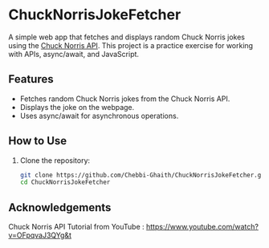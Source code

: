 
# ChuckNorrisJokeFetcher

A simple web app that fetches and displays random Chuck Norris jokes using the [Chuck Norris API](https://api.chucknorris.io/). This project is a practice exercise for working with APIs, async/await, and JavaScript.

## Features

- Fetches random Chuck Norris jokes from the Chuck Norris API.
- Displays the joke on the webpage.
- Uses async/await for asynchronous operations.

## How to Use

1. Clone the repository:
   ```sh
   git clone https://github.com/Chebbi-Ghaith/ChuckNorrisJokeFetcher.git
   cd ChuckNorrisJokeFetcher

## Acknowledgements
Chuck Norris API
Tutorial from YouTube : https://www.youtube.com/watch?v=OFpqvaJ3QYg&t
